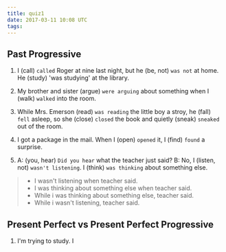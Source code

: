```yaml
---
title: quiz1
date: 2017-03-11 10:08 UTC
tags:
---
```


## Past Progressive

1. I (call) `called` Roger at nine last night, but he (be, not) `was not` at home. He (study) 'was studying' at the library.

2. My brother and sister (argue) `were arguing` about something when I (walk) `walked` into the room.

3. While Mrs. Emerson (read) `was reading` the little boy a stroy, he (fall) `fell` asleep, so she (close) `closed` the book and quietly (sneak) `sneaked` out of the room.

4. I got a package in the mail. When I (open) `opened` it, I (find) `found` a surprise.

5. A: (you, hear) `Did you hear` what the teacher just said?
   B: No, I (listen, not) `wasn't listening`. I (think) `was thinking` about something else.

>  - I wasn't listening when teacher said.  
>  - I was thinking about something else when teacher said.  
>  - While i was thinking about something else, teacher said.  
>  - While i wasn't listening, teacher said.  
  

## Present Perfect vs Present Perfect Progressive

1. I'm trying to study. I 
